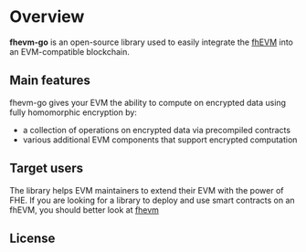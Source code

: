 # Overview

**fhevm-go** is an open-source library used to easily integrate the [fhEVM](https://docs.zama.ai/fhevm) into an EVM-compatible blockchain.


## Main features

fhevm-go gives your EVM the ability to compute on encrypted data using fully homomorphic encryption by:
- a collection of operations on encrypted data via precompiled contracts
- various additional EVM components that support encrypted computation

## Target users

The library helps EVM maintainers to extend their EVM with the power of FHE. If you are looking for a library to deploy and use smart contracts on an fhEVM, you should better look at [fhevm](https://docs.zama.ai/fhevm)

## License
